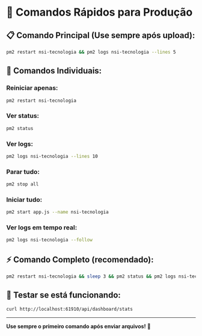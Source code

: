 # 🚀 Comandos Rápidos para Produção

## 📋 **Comando Principal (Use sempre após upload):**

```bash
pm2 restart nsi-tecnologia && pm2 logs nsi-tecnologia --lines 5
```

## 🔧 **Comandos Individuais:**

### **Reiniciar apenas:**
```bash
pm2 restart nsi-tecnologia
```

### **Ver status:**
```bash
pm2 status
```

### **Ver logs:**
```bash
pm2 logs nsi-tecnologia --lines 10
```

### **Parar tudo:**
```bash
pm2 stop all
```

### **Iniciar tudo:**
```bash
pm2 start app.js --name nsi-tecnologia
```

### **Ver logs em tempo real:**
```bash
pm2 logs nsi-tecnologia --follow
```

## ⚡ **Comando Completo (recomendado):**

```bash
pm2 restart nsi-tecnologia && sleep 3 && pm2 status && pm2 logs nsi-tecnologia --lines 5
```

## 🧪 **Testar se está funcionando:**

```bash
curl http://localhost:61910/api/dashboard/stats
```

---
**Use sempre o primeiro comando após enviar arquivos!** 🎯
